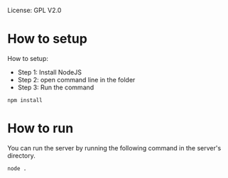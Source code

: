 License:
GPL V2.0

# How to setup
How to setup:
- Step 1: Install NodeJS
- Step 2: open command line in the folder
- Step 3: Run the command
```
npm install
```


# How to run
You can run the server by running the following command in the server's directory.
```
node .
```
